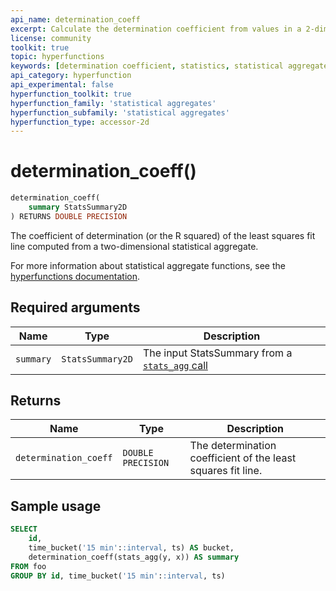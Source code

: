 ```yaml
---
api_name: determination_coeff
excerpt: Calculate the determination coefficient from values in a 2-dimensional statistical aggregate
license: community
toolkit: true
topic: hyperfunctions
keywords: [determination coefficient, statistics, statistical aggregate, hyperfunctions, toolkit]
api_category: hyperfunction
api_experimental: false
hyperfunction_toolkit: true
hyperfunction_family: 'statistical aggregates'
hyperfunction_subfamily: 'statistical aggregates'
hyperfunction_type: accessor-2d
---
```


# determination_coeff() <tag type="toolkit" content="Toolkit" />

```sql
determination_coeff(
    summary StatsSummary2D
) RETURNS DOUBLE PRECISION
```
The coefficient of determination (or the R squared) of the least squares fit line 
computed from a two-dimensional statistical aggregate. 

For more information about statistical aggregate functions, see the
[hyperfunctions documentation][hyperfunctions-stats-agg].

## Required arguments

|Name|Type|Description|
|-|-|-|
|`summary`|`StatsSummary2D`|The input StatsSummary from a [`stats_agg` call][stats-agg]|

## Returns

|Name|Type|Description|
|-|-|-|
|`determination_coeff`|`DOUBLE PRECISION`|The determination coefficient of the least squares fit line.|

## Sample usage

```sql
SELECT
    id,
    time_bucket('15 min'::interval, ts) AS bucket,
    determination_coeff(stats_agg(y, x)) AS summary
FROM foo
GROUP BY id, time_bucket('15 min'::interval, ts)
```


[hyperfunctions-stats-agg]: /timescaledb/:currentVersion:/how-to-guides/hyperfunctions/stats-aggs/
[stats-agg]: /api/:currentVersion:/hyperfunctions/stats_aggs/stats_agg/
